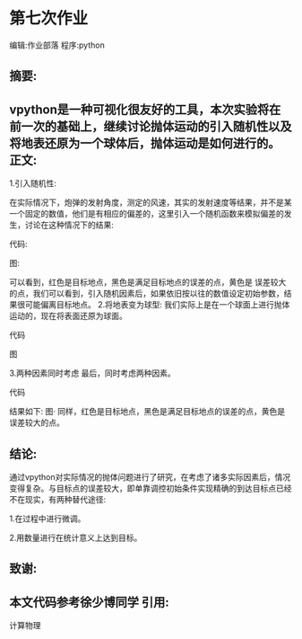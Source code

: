 ﻿# 第七次作业
编辑:作业部落
程序:python

摘要:
-----
vpython是一种可视化很友好的工具，本次实验将在前一次的基础上，继续讨论抛体运动的引入随机性以及将地表还原为一个球体后，抛体运动是如何进行的。
正文:
---------
1.引入随机性:

在实际情况下，炮弹的发射角度，测定的风速，其实的发射速度等结果，并不是某一个固定的数值，他们是有相应的偏差的，这里引入一个随机函数来模拟偏差的发生，讨论在这种情况下的结果:

代码:

图:

可以看到，红色是目标地点，黑色是满足目标地点的误差的点，黄色是
误差较大的点，我们可以看到，引入随机因素后，如果依旧按以往的数值设定初始参数，结果很可能偏离目标地点。
2.将地表变为球型:
我们实际上是在一个球面上进行抛体运动的，现在将表面还原为球面。

代码

图

3.两种因素同时考虑
最后，同时考虑两种因素。

代码

结果如下:
图·
同样，红色是目标地点，黑色是满足目标地点的误差的点，黄色是
误差较大的点。

结论:
------
通过vpython对实际情况的抛体问题进行了研究，在考虑了诸多实际因素后，情况变得复杂。与目标点的误差较大，即单靠调控初始条件实现精确的到达目标点已经不在现实，有两种替代途径:

1.在过程中进行微调。

2.用数量进行在统计意义上达到目标。

致谢:
------
本文代码参考徐少博同学
引用:
--------
计算物理





